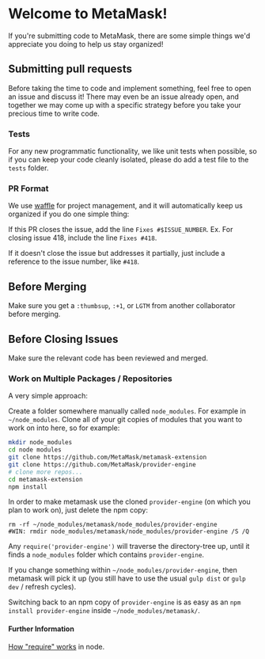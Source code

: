 # Welcome to MetaMask!

If you're submitting code to MetaMask, there are some simple things we'd appreciate you doing to help us stay organized!

## Submitting pull requests

Before taking the time to code and implement something, feel free to open an issue and discuss it! There may even be an issue already open, and together we may come up with a specific strategy before you take your precious time to write code.

### Tests

For any new programmatic functionality, we like unit tests when possible, so if you can keep your code cleanly isolated, please do add a test file to the `tests` folder.

### PR Format

We use [waffle](https://waffle.io/) for project management, and it will automatically keep us organized if you do one simple thing:

If this PR closes the issue, add the line `Fixes #$ISSUE_NUMBER`. Ex. For closing issue 418, include the line `Fixes #418`.

If it doesn't close the issue but addresses it partially, just include a reference to the issue number, like `#418`.

## Before Merging

Make sure you get a `:thumbsup`, `:+1`, or `LGTM` from another collaborator before merging.

## Before Closing Issues

Make sure the relevant code has been reviewed and merged.

### Work on Multiple Packages / Repositories

A very simple approach:

Create a folder somewhere manually called `node_modules`. For example in `~/node_modules`. Clone all of your git copies of modules that you want to work on into here, so for example:

```sh
mkdir node_modules
cd node modules
git clone https://github.com/MetaMask/metamask-extension
git clone https://github.com/MetaMask/provider-engine
# clone more repos...
cd metamask-extension
npm install
```

In order to make metamask use the cloned `provider-engine` (on which you plan to work on), just delete the npm copy:

```
rm -rf ~/node_modules/metamask/node_modules/provider-engine
#WIN: rmdir node_modules/metamask/node_modules/provider-engine /S /Q
```

Any `require('provider-engine')` will traverse the directory-tree up, until it finds a `node_modules` folder which contains `provider-engine`.

If you change something within `~/node_modules/provider-engine`, then metamask will pick it up (you still have to use the usual `gulp dist` or `gulp dev` / refresh cycles).

Switching back to an npm copy of `provider-engine` is as easy as an `npm install provider-engine` inside `~/node_modules/metamask/`.

#### Further Information

[How "require" works](https://github.com/maxogden/art-of-node#how-require-works) in node.
